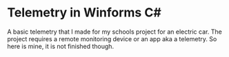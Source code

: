 # Telemetry in Winforms C#

A basic telemetry that I made for my schools project for an electric car. The project requires a remote monitoring device or an app aka a telemetry. So here is mine, it is not finished though.
